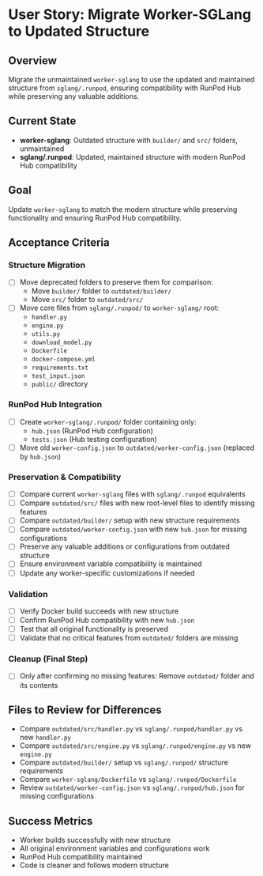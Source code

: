 # User Story: Migrate Worker-SGLang to Updated Structure

## Overview

Migrate the unmaintained `worker-sglang` to use the updated and maintained structure from `sglang/.runpod`, ensuring compatibility with RunPod Hub while preserving any valuable additions.

## Current State

- **worker-sglang**: Outdated structure with `builder/` and `src/` folders, unmaintained
- **sglang/.runpod**: Updated, maintained structure with modern RunPod Hub compatibility

## Goal

Update `worker-sglang` to match the modern structure while preserving functionality and ensuring RunPod Hub compatibility.

## Acceptance Criteria

### Structure Migration

- [ ] Move deprecated folders to preserve them for comparison:
  - Move `builder/` folder to `outdated/builder/`
  - Move `src/` folder to `outdated/src/`
- [ ] Move core files from `sglang/.runpod/` to `worker-sglang/` root:
  - `handler.py`
  - `engine.py`
  - `utils.py`
  - `download_model.py`
  - `Dockerfile`
  - `docker-compose.yml`
  - `requirements.txt`
  - `test_input.json`
  - `public/` directory

### RunPod Hub Integration

- [ ] Create `worker-sglang/.runpod/` folder containing only:
  - `hub.json` (RunPod Hub configuration)
  - `tests.json` (Hub testing configuration)
- [ ] Move old `worker-config.json` to `outdated/worker-config.json` (replaced by `hub.json`)

### Preservation & Compatibility

- [ ] Compare current `worker-sglang` files with `sglang/.runpod` equivalents
- [ ] Compare `outdated/src/` files with new root-level files to identify missing features
- [ ] Compare `outdated/builder/` setup with new structure requirements
- [ ] Compare `outdated/worker-config.json` with new `hub.json` for missing configurations
- [ ] Preserve any valuable additions or configurations from outdated structure
- [ ] Ensure environment variable compatibility is maintained
- [ ] Update any worker-specific customizations if needed

### Validation

- [ ] Verify Docker build succeeds with new structure
- [ ] Confirm RunPod Hub compatibility with new `hub.json`
- [ ] Test that all original functionality is preserved
- [ ] Validate that no critical features from `outdated/` folders are missing

### Cleanup (Final Step)

- [ ] Only after confirming no missing features: Remove `outdated/` folder and its contents

## Files to Review for Differences

- Compare `outdated/src/handler.py` vs `sglang/.runpod/handler.py` vs new `handler.py`
- Compare `outdated/src/engine.py` vs `sglang/.runpod/engine.py` vs new `engine.py`
- Compare `outdated/builder/` setup vs `sglang/.runpod/` structure requirements
- Compare `worker-sglang/Dockerfile` vs `sglang/.runpod/Dockerfile`
- Review `outdated/worker-config.json` vs `sglang/.runpod/hub.json` for missing configurations

## Success Metrics

- Worker builds successfully with new structure
- All original environment variables and configurations work
- RunPod Hub compatibility maintained
- Code is cleaner and follows modern structure
